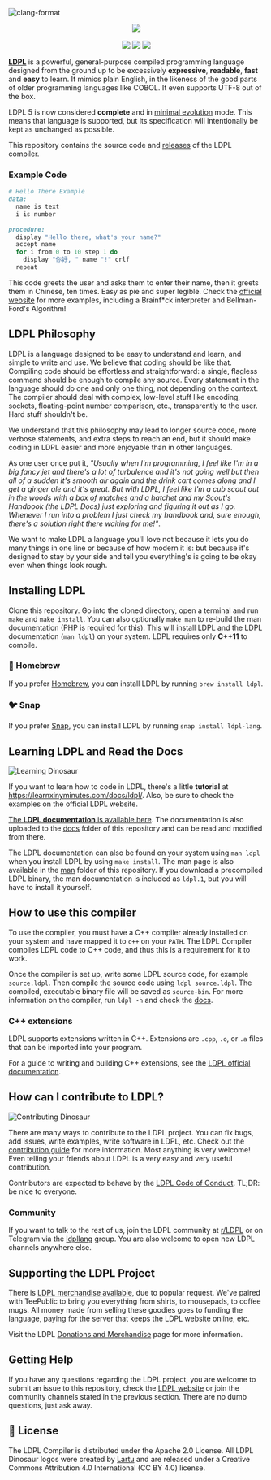 ![clang-format](https://github.com/cavazquez/ldpl/actions/workflows/clang-format-check.yml/badge.svg)
<p align="center">
  <img src="https://github.com/Lartu/ldpl/blob/master/images/ldpl-4.0-logo.png">
  <br><br>
  <img src="https://img.shields.io/badge/stable_release-v5-blue.svg">
  <a href="https://travis-ci.org/Lartu/ldpl"><img src="https://img.shields.io/travis/Lartu/ldpl/master"></a>  
  <img src="https://img.shields.io/badge/license-apache_2.0-yellow">  
</p>

[**LDPL**](https://www.ldpl-lang.org/) is a powerful, general-purpose compiled programming language designed
from the ground up to be excessively **expressive**, **readable**, **fast** and **easy** to learn.
It mimics plain English, in the likeness of the good parts of older programming languages like COBOL.
It even supports UTF-8 out of the box.

LDPL 5 is now considered **complete** and in [minimal evolution](https://tratt.net/laurie/blog/2023/how_big_should_a_programming_language_be.html) mode.
This means that language is supported, but its specification will intentionally be kept as unchanged as possible.

This repository contains the source code and [releases](https://github.com/Lartu/ldpl/releases) of the LDPL compiler.

### Example Code

```ruby
# Hello There Example
data: 
  name is text
  i is number
  
procedure: 
  display "Hello there, what's your name?"
  accept name
  for i from 0 to 10 step 1 do
    display "你好, " name "!" crlf
  repeat
```

This code greets the user and asks them to enter their name, then it greets them in Chinese, ten times. Easy as pie and super legible.
Check the [official website](https://www.ldpl-lang.org/) for more examples,
including a Brainf*ck interpreter and Bellman-Ford's Algorithm!

## LDPL Philosophy

LDPL is a language designed to be easy to understand and learn, and simple to write and use.
We believe that coding should be like that.
Compiling code should be effortless and straightforward: a single, flagless command should be enough to compile any source.
Every statement in the language should do one and only one thing, not depending on the context.
The compiler should deal with complex, low-level stuff like encoding, sockets, floating-point number comparison, etc., transparently to the user.
Hard stuff shouldn't be.

We understand that this philosophy may lead to longer source code, more verbose statements, and extra steps to reach an end,
but it should make coding in LDPL easier and more enjoyable than in other languages.

As one user once put it, *"Usually when I'm programming, I feel like I'm in a big fancy jet and there's a lot of turbulence
and it's not going well but then all of a sudden it's smooth air again and the drink cart comes along and I get a ginger
ale and it's great. But with LDPL, I feel like I'm a cub scout out in the woods with a box of matches and a hatchet and
my Scout's Handbook (the LDPL Docs) just exploring and figuring it out as I go. Whenever I run into a problem I just check
my handbook and, sure enough, there's a solution right there waiting for me!"*.

We want to make LDPL a language you'll love not because it lets you do many things in one line or because of how modern it is:
but because it's designed to stay by your side and tell you everything's is going to be okay even when things look rough.

## Installing LDPL

Clone this repository. Go into the cloned directory, open a terminal and run `make` and `make install`.
You can also optionally `make man` to re-build the man documentation (PHP is required for this).
This will install LDPL and the LDPL documentation (`man ldpl`) on your system.
LDPL requires only **C++11** to compile.

### 🍺 Homebrew

If you prefer [Homebrew](https://brew.sh), you can install LDPL by running `brew install ldpl`.


### 🐦 Snap

If you prefer [Snap](https://snapcraft.io/), you can install LDPL by running `snap install ldpl-lang`.


## Learning LDPL and Read the Docs

![Learning Dinosaur](https://github.com/Lartu/ldpl/blob/master/images/reference-logo.png)

If you want to learn how to code in LDPL, there's a little **tutorial** at https://learnxinyminutes.com/docs/ldpl/.
Also, be sure to check the examples on the official LDPL website.

[The **LDPL documentation** is available here](https://docs.ldpl-lang.org/).
The documentation is also uploaded to the [docs](docs) folder of this repository and can be read and modified from there.

The LDPL documentation can also be found on your system using `man ldpl` when you install LDPL by using `make install`.
The man page is also available in the [man](/man) folder of this repository.
If you download a precompiled LDPL binary, the man documentation is included as `ldpl.1`, but you will have to install it yourself.

## How to use this compiler

To use the compiler, you must have a C++ compiler already installed on your system and have mapped it to `c++` on your `PATH`.
The LDPL Compiler compiles LDPL code to C++ code, and thus this is a requirement for it to work.

Once the compiler is set up, write some LDPL source code, for example `source.ldpl`.
Then compile the source code using `ldpl source.ldpl`. The compiled, executable binary file will be saved as `source-bin`.
For more information on the compiler, run `ldpl -h` and check the [docs](https://docs.ldpl-lang.org/#the-ldpl-compiler).

### C++ extensions

LDPL supports extensions written in C++. Extensions are `.cpp`, `.o`, or `.a` files that can be imported into your program.

For a guide to writing and building C++ extensions, see the [LDPL official documentation](https://docs.ldpl-lang.org/cppext/).

## How can I contribute to LDPL?

![Contributing Dinosaur](https://github.com/Lartu/ldpl/blob/master/images/tutorial-logo.png)

There are many ways to contribute to the LDPL project. You can fix bugs, add issues, write examples, write software in LDPL, etc.
Check out the [contribution guide](https://www.ldpl-lang.org/contribute.html) for more information. Most anything is very welcome!
Even telling your friends about LDPL is a very easy and very useful contribution.

Contributors are expected to behave by the [LDPL Code of Conduct](https://www.ldpl-lang.org/conduct.html). TL;DR: be nice to everyone.

### Community

If you want to talk to the rest of us, join the LDPL community at [r/LDPL](https://reddit.com/r/LDPL)
or on Telegram via the [ldpllang](https://t.me/ldpllang) group.
You are also welcome to open new LDPL channels anywhere else.

## Supporting the LDPL Project

There is [LDPL merchandise available](https://www.teepublic.com/user/lartu), due to popular request.
We've paired with TeePublic to bring you everything from shirts, to mousepads, to coffee mugs.
All money made from selling these goodies goes to funding the language, paying for the server that keeps the LDPL website online, etc.

Visit the LDPL [Donations and Merchandise](https://www.ldpl-lang.org/support.html) page for more information.

## Getting Help

If you have any questions regarding the LDPL project, you are welcome to submit an issue to this repository,
check the [LDPL website](https://www.ldpl-lang.org) or join the community channels stated in the previous section.
There are no dumb questions, just ask away.

## 📜 License

The LDPL Compiler is distributed under the Apache 2.0 License.
All LDPL Dinosaur logos were created by [Lartu](https://github.com/Lartu) and are released under a Creative Commons
Attribution 4.0 International (CC BY 4.0) license.
